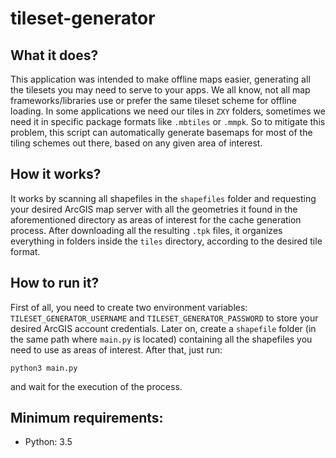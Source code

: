 # tileset-generator

## What it does?
This application was intended to make offline maps easier, generating all the tilesets you may need to serve to your apps. We all know, not all map frameworks/libraries use or prefer the same tileset scheme for offline loading. In some applications we need our tiles in `ZXY` folders, sometimes we need it in specific package formats like `.mbtiles` or `.mmpk`. So to mitigate this problem, this script can automatically generate basemaps for most of the tiling schemes out there, based on any given area of interest.

## How it works?
It works by scanning all shapefiles in the `shapefiles` folder and requesting your desired ArcGIS map server with all the geometries it found in the aforementioned directory as areas of interest for the cache generation process. After downloading all the resulting `.tpk` files, it organizes everything in folders inside the `tiles` directory, according to the desired tile format.

## How to run it?
First of all, you need to create two environment variables: `TILESET_GENERATOR_USERNAME` and `TILESET_GENERATOR_PASSWORD` to store your desired ArcGIS account credentials. Later on, create a `shapefile` folder (in the same path where `main.py` is located) containing all the shapefiles you need to use as areas of interest. After that, just run:

```
python3 main.py
```

and wait for the execution of the process.

## Minimum requirements:
- Python: 3.5